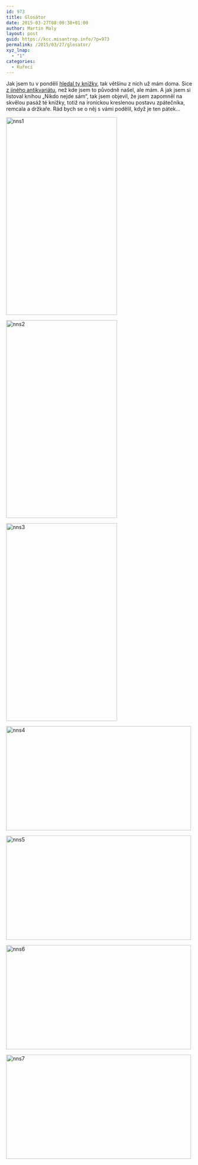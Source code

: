 ```yaml
---
id: 973
title: Glosátor
date: 2015-03-27T08:00:38+01:00
author: Martin Maly
layout: post
guid: https://kcc.misantrop.info/?p=973
permalink: /2015/03/27/glosator/
xyz_lnap:
  - "1"
categories:
  - Kuřecí
---
```

Jak jsem tu v pondělí [hledal ty knížky](https://kcc.misantrop.info/2015/03/23/antikvariat/ "Antikvariát"), tak většinu z nich už mám doma. Sice [z jiného antikvariátu](https://www.misantrop.info/expres-jinam/), než kde jsem to původně našel, ale mám. A jak jsem si listoval knihou &#8222;Nikdo nejde sám&#8220;, tak jsem objevil, že jsem zapomněl na skvělou pasáž té knížky, totiž na ironickou kreslenou postavu zpátečníka, remcala a držkaře. Rád bych se o něj s vámi podělil, když je ten pátek&#8230;

[<img loading="lazy" class="aligncenter size-large wp-image-980" src="https://kcc.misantrop.info/wp-content/uploads/sites/8/2015/03/nns1.jpg" alt="nns1" width="300" height="533" srcset="https://kcc.misantrop.info/wp-content/uploads/sites/8/2015/03/nns1.jpg 300w, https://kcc.misantrop.info/wp-content/uploads/sites/8/2015/03/nns1-169x300.jpg 169w" sizes="(max-width: 300px) 100vw, 300px" />](https://kcc.misantrop.info/wp-content/uploads/sites/8/2015/03/nns1.jpg)

[<img loading="lazy" class="aligncenter size-large wp-image-979" src="https://kcc.misantrop.info/wp-content/uploads/sites/8/2015/03/nns2.jpg" alt="nns2" width="300" height="533" srcset="https://kcc.misantrop.info/wp-content/uploads/sites/8/2015/03/nns2.jpg 300w, https://kcc.misantrop.info/wp-content/uploads/sites/8/2015/03/nns2-169x300.jpg 169w" sizes="(max-width: 300px) 100vw, 300px" />](https://kcc.misantrop.info/wp-content/uploads/sites/8/2015/03/nns2.jpg)

[<img loading="lazy" class="aligncenter size-large wp-image-978" src="https://kcc.misantrop.info/wp-content/uploads/sites/8/2015/03/nns3.jpg" alt="nns3" width="300" height="533" srcset="https://kcc.misantrop.info/wp-content/uploads/sites/8/2015/03/nns3.jpg 300w, https://kcc.misantrop.info/wp-content/uploads/sites/8/2015/03/nns3-169x300.jpg 169w" sizes="(max-width: 300px) 100vw, 300px" />](https://kcc.misantrop.info/wp-content/uploads/sites/8/2015/03/nns3.jpg)

[<img loading="lazy" class="aligncenter size-large wp-image-977" src="https://kcc.misantrop.info/wp-content/uploads/sites/8/2015/03/nns4.jpg" alt="nns4" width="500" height="281" srcset="https://kcc.misantrop.info/wp-content/uploads/sites/8/2015/03/nns4.jpg 500w, https://kcc.misantrop.info/wp-content/uploads/sites/8/2015/03/nns4-300x169.jpg 300w" sizes="(max-width: 500px) 100vw, 500px" />](https://kcc.misantrop.info/wp-content/uploads/sites/8/2015/03/nns4.jpg)

[<img loading="lazy" class="aligncenter size-large wp-image-976" src="https://kcc.misantrop.info/wp-content/uploads/sites/8/2015/03/nns5.jpg" alt="nns5" width="500" height="281" srcset="https://kcc.misantrop.info/wp-content/uploads/sites/8/2015/03/nns5.jpg 500w, https://kcc.misantrop.info/wp-content/uploads/sites/8/2015/03/nns5-300x169.jpg 300w" sizes="(max-width: 500px) 100vw, 500px" />](https://kcc.misantrop.info/wp-content/uploads/sites/8/2015/03/nns5.jpg)

[<img loading="lazy" class="aligncenter size-large wp-image-975" src="https://kcc.misantrop.info/wp-content/uploads/sites/8/2015/03/nns6.jpg" alt="nns6" width="500" height="281" srcset="https://kcc.misantrop.info/wp-content/uploads/sites/8/2015/03/nns6.jpg 500w, https://kcc.misantrop.info/wp-content/uploads/sites/8/2015/03/nns6-300x169.jpg 300w" sizes="(max-width: 500px) 100vw, 500px" />](https://kcc.misantrop.info/wp-content/uploads/sites/8/2015/03/nns6.jpg)

[<img loading="lazy" class="aligncenter size-full wp-image-974" src="https://kcc.misantrop.info/wp-content/uploads/sites/8/2015/03/nns7.jpg" alt="nns7" width="500" height="281" srcset="https://kcc.misantrop.info/wp-content/uploads/sites/8/2015/03/nns7.jpg 500w, https://kcc.misantrop.info/wp-content/uploads/sites/8/2015/03/nns7-300x169.jpg 300w" sizes="(max-width: 500px) 100vw, 500px" />](https://kcc.misantrop.info/wp-content/uploads/sites/8/2015/03/nns7.jpg)